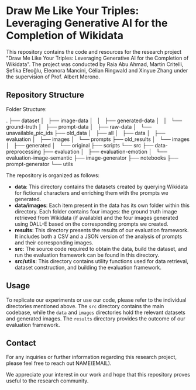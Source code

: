 # Draw Me Like Your Triples: Leveraging Generative AI for the Completion of Wikidata

This repository contains the code and resources for the research project "Draw Me Like Your Triples: Leveraging Generative AI for the Completion of Wikidata". The project was conducted by Raia Abu Ahmad, Martin Critelli, Şefika Efeoğlu, Eleonora Mancini, Célian Ringwald and Xinyue Zhang under the supervision of Prof. Albert Merono.

## Repository Structure
Folder Structure:

.
├── dataset
│   ├── image-data
│   │   ├── generated-data
│   │   └── ground-truth
│   ├── prompt-data
│   ├── raw-data
│   └── unavailable_pic_ids
├── old_data
│   ├── all
│   ├── data
│   ├── evaluation
│   ├── images
│   └── prompts
├── old_results
│   └── images
│       ├── generated
│       └── original
├── scripts
└── src
    ├── data-preprocessing
    ├── evaluation
    │   ├── evaluation-emotion
    │   └── evaluation-image-semantic
    ├── image-generator
    ├── notebooks
    ├── prompt-generator
    └── utils
    
The repository is organized as follows:

- **data**: This directory contains the datasets created by querying Wikidata for fictional characters and enriching them with the prompts we generated.
- **data/images**: Each item present in the data has its own folder within this directory. Each folder contains four images: the ground truth image retrieved from Wikidata (if available) and the four images generated using DALL-E based on the corresponding prompts we created.
- **results**: This directory presents the results of our evaluation framework. It includes both a CSV and a JSON version of the analysis of prompts and their corresponding images.
- **src**: The source code required to obtain the data, build the dataset, and run the evaluation framework can be found in this directory.
- **src/utils**: This directory contains utility functions used for data retrieval, dataset construction, and building the evaluation framework.

## Usage

To replicate our experiments or use our code, please refer to the individual directories mentioned above. The `src` directory contains the main codebase, while the `data` and `images` directories hold the relevant datasets and generated images. The `results` directory provides the outcome of our evaluation framework.

## Contact

For any inquiries or further information regarding this research project, please feel free to reach out NAME(EMAIL).

We appreciate your interest in our work and hope that this repository proves useful to the research community.
